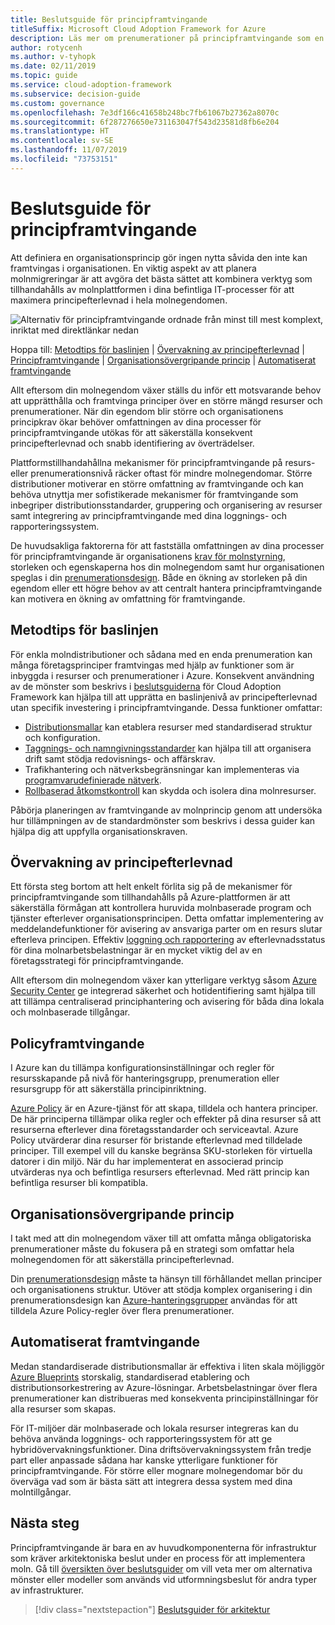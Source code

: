 ```yaml
---
title: Beslutsguide för principframtvingande
titleSuffix: Microsoft Cloud Adoption Framework for Azure
description: Läs mer om prenumerationer på principframtvingande som en grundläggande designprioritet i Azure-migreringar.
author: rotycenh
ms.author: v-tyhopk
ms.date: 02/11/2019
ms.topic: guide
ms.service: cloud-adoption-framework
ms.subservice: decision-guide
ms.custom: governance
ms.openlocfilehash: 7e3df166c41658b248bc7fb61067b27362a8070c
ms.sourcegitcommit: 6f287276650e731163047f543d23581d8fb6e204
ms.translationtype: HT
ms.contentlocale: sv-SE
ms.lasthandoff: 11/07/2019
ms.locfileid: "73753151"
---
```

# <a name="policy-enforcement-decision-guide"></a>Beslutsguide för principframtvingande

Att definiera en organisationsprincip gör ingen nytta såvida den inte kan framtvingas i organisationen. En viktig aspekt av att planera molnmigreringar är att avgöra det bästa sättet att kombinera verktyg som tillhandahålls av molnplattformen i dina befintliga IT-processer för att maximera principefterlevnad i hela molnegendomen.

![Alternativ för principframtvingande ordnade från minst till mest komplext, inriktat med direktlänkar nedan](../../_images/decision-guides/decision-guide-policy-enforcement.png)

Hoppa till: [Metodtips för baslinjen](#baseline-best-practices) | [Övervakning av principefterlevnad](#policy-compliance-monitoring) | [Principframtvingande](#policy-enforcement) | [Organisationsövergripande princip](#cross-organization-policy) | [Automatiserat framtvingande](#automated-enforcement)

Allt eftersom din molnegendom växer ställs du inför ett motsvarande behov att upprätthålla och framtvinga principer över en större mängd resurser och prenumerationer. När din egendom blir större och organisationens principkrav ökar behöver omfattningen av dina processer för principframtvingande utökas för att säkerställa konsekvent principefterlevnad och snabb identifiering av överträdelser.

Plattformstillhandahållna mekanismer för principframtvingande på resurs- eller prenumerationsnivå räcker oftast för mindre molnegendomar. Större distributioner motiverar en större omfattning av framtvingande och kan behöva utnyttja mer sofistikerade mekanismer för framtvingande som inbegriper distributionsstandarder, gruppering och organisering av resurser samt integrering av principframtvingande med dina loggnings- och rapporteringssystem.

De huvudsakliga faktorerna för att fastställa omfattningen av dina processer för principframtvingande är organisationens [krav för molnstyrning](../../govern/index.md), storleken och egenskaperna hos din molnegendom samt hur organisationen speglas i din [prenumerationsdesign](../subscriptions/index.md). Både en ökning av storleken på din egendom eller ett högre behov av att centralt hantera principframtvingande kan motivera en ökning av omfattning för framtvingande.

## <a name="baseline-best-practices"></a>Metodtips för baslinjen

För enkla molndistributioner och sådana med en enda prenumeration kan många företagsprinciper framtvingas med hjälp av funktioner som är inbyggda i resurser och prenumerationer i Azure. Konsekvent användning av de mönster som beskrivs i [beslutsguiderna](../index.md) för Cloud Adoption Framework kan hjälpa till att upprätta en baslinjenivå av principefterlevnad utan specifik investering i principframtvingande. Dessa funktioner omfattar:

- [Distributionsmallar](../resource-consistency/index.md) kan etablera resurser med standardiserad struktur och konfiguration.
- [Taggnings- och namngivningsstandarder](../resource-tagging/index.md) kan hjälpa till att organisera drift samt stödja redovisnings- och affärskrav.
- Trafikhantering och nätverksbegränsningar kan implementeras via [programvarudefinierade nätverk](../software-defined-network/index.md).
- [Rollbaserad åtkomstkontroll](../identity/index.md) kan skydda och isolera dina molnresurser.

Påbörja planeringen av framtvingande av molnprincip genom att undersöka hur tillämpningen av de standardmönster som beskrivs i dessa guider kan hjälpa dig att uppfylla organisationskraven.

## <a name="policy-compliance-monitoring"></a>Övervakning av principefterlevnad

Ett första steg bortom att helt enkelt förlita sig på de mekanismer för principframtvingande som tillhandahålls på Azure-plattformen är att säkerställa förmågan att kontrollera huruvida molnbaserade program och tjänster efterlever organisationsprincipen. Detta omfattar implementering av meddelandefunktioner för avisering av ansvariga parter om en resurs slutar efterleva principen. Effektiv [loggning och rapportering](../logging-and-reporting/index.md) av efterlevnadsstatus för dina molnarbetsbelastningar är en mycket viktig del av en företagsstrategi för principframtvingande.

Allt eftersom din molnegendom växer kan ytterligare verktyg såsom [Azure Security Center](https://docs.microsoft.com/azure/security-center) ge integrerad säkerhet och hotidentifiering samt hjälpa till att tillämpa centraliserad principhantering och avisering för båda dina lokala och molnbaserade tillgångar.

## <a name="policy-enforcement"></a>Policyframtvingande

I Azure kan du tillämpa konfigurationsinställningar och regler för resursskapande på nivå för hanteringsgrupp, prenumeration eller resursgrupp för att säkerställa principinriktning.

[Azure Policy](https://docs.microsoft.com/azure/governance/policy/overview) är en Azure-tjänst för att skapa, tilldela och hantera principer. De här principerna tillämpar olika regler och effekter på dina resurser så att resurserna efterlever dina företagsstandarder och serviceavtal. Azure Policy utvärderar dina resurser för bristande efterlevnad med tilldelade principer. Till exempel vill du kanske begränsa SKU-storleken för virtuella datorer i din miljö. När du har implementerat en associerad princip utvärderas nya och befintliga resursers efterlevnad. Med rätt princip kan befintliga resurser bli kompatibla.

## <a name="cross-organization-policy"></a>Organisationsövergripande princip

I takt med att din molnegendom växer till att omfatta många obligatoriska prenumerationer måste du fokusera på en strategi som omfattar hela molnegendomen för att säkerställa principefterlevnad.

Din [prenumerationsdesign](../subscriptions/index.md) måste ta hänsyn till förhållandet mellan principer och organisationens struktur. Utöver att stödja komplex organisering i din prenumerationsdesign kan [Azure-hanteringsgrupper](../../ready/azure-best-practices/scaling-subscriptions.md#manage-multiple-subscriptions) användas för att tilldela Azure Policy-regler över flera prenumerationer.

## <a name="automated-enforcement"></a>Automatiserat framtvingande

Medan standardiserade distributionsmallar är effektiva i liten skala möjliggör [Azure Blueprints](https://docs.microsoft.com/azure/governance/blueprints/overview) storskalig, standardiserad etablering och distributionsorkestrering av Azure-lösningar. Arbetsbelastningar över flera prenumerationer kan distribueras med konsekventa principinställningar för alla resurser som skapas.

För IT-miljöer där molnbaserade och lokala resurser integreras kan du behöva använda loggnings- och rapporteringssystem för att ge hybridövervakningsfunktioner. Dina driftsövervakningssystem från tredje part eller anpassade sådana har kanske ytterligare funktioner för principframtvingande. För större eller mognare molnegendomar bör du överväga vad som är bästa sätt att integrera dessa system med dina molntillgångar.

## <a name="next-steps"></a>Nästa steg

Principframtvingande är bara en av huvudkomponenterna för infrastruktur som kräver arkitektoniska beslut under en process för att implementera moln. Gå till [översikten över beslutsguider](../index.md) om vill veta mer om alternativa mönster eller modeller som används vid utformningsbeslut för andra typer av infrastrukturer.

> [!div class="nextstepaction"]
> [Beslutsguider för arkitektur](../index.md)
